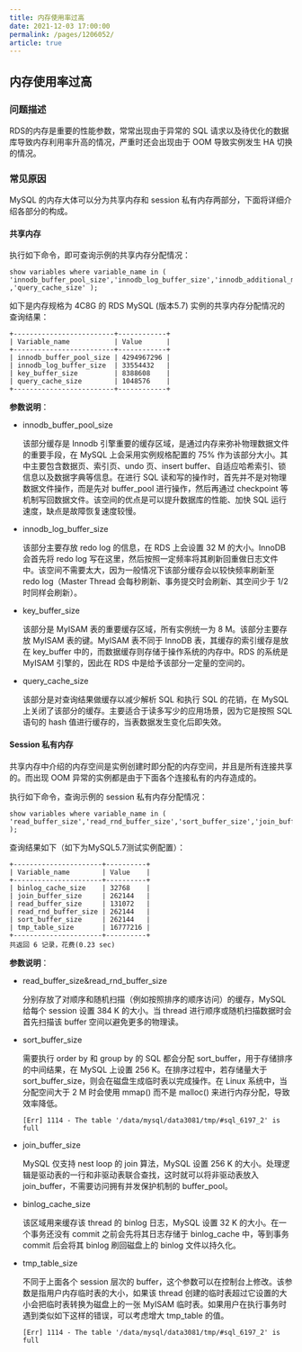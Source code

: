 ```yaml
---
title: 内存使用率过高
date: 2021-12-03 17:00:00
permalink: /pages/1206052/
article: true
---
```


## 内存使用率过高

### 问题描述

RDS的内存是重要的性能参数，常常出现由于异常的 SQL 请求以及待优化的数据库导致内存利用率升高的情况，严重时还会出现由于 OOM 导致实例发生 HA 切换的情况。

### 常见原因

MySQL 的内存大体可以分为共享内存和 session 私有内存两部分，下面将详细介绍各部分的构成。

#### 共享内存

执行如下命令，即可查询示例的共享内存分配情况：

```
show variables where variable_name in ( 'innodb_buffer_pool_size','innodb_log_buffer_size','innodb_additional_mem_pool_size','key_buffer_size'
,'query_cache_size' );
```

如下是内存规格为 4C8G 的 RDS MySQL (版本5.7) 实例的共享内存分配情况的查询结果：

```
+-------------------------+------------+
| Variable_name           | Value      |
+-------------------------+------------+
| innodb_buffer_pool_size | 4294967296 |
| innodb_log_buffer_size  | 33554432   |
| key_buffer_size         | 8388608    |
| query_cache_size        | 1048576    |
+-------------------------+------------+
```

**参数说明**：

+ innodb_buffer_pool_size

  该部分缓存是 Innodb 引擎重要的缓存区域，是通过内存来弥补物理数据文件的重要手段，在 MySQL 上会采用实例规格配置的 75% 作为该部分大小。其中主要包含数据页、索引页、undo 页、insert buffer、自适应哈希索引、锁信息以及数据字典等信息。在进行 SQL 读和写的操作时，首先并不是对物理数据文件操作，而是先对 buffer_pool 进行操作，然后再通过 checkpoint 等机制写回数据文件。该空间的优点是可以提升数据库的性能、加快 SQL 运行速度，缺点是故障恢复速度较慢。

+ innodb_log_buffer_size

  该部分主要存放 redo log 的信息，在 RDS 上会设置 32 M 的大小。InnoDB 会首先将 redo log 写在这里，然后按照一定频率将其刷新回重做日志文件中。该空间不需要太大，因为一般情况下该部分缓存会以较快频率刷新至 redo log（Master Thread 会每秒刷新、事务提交时会刷新、其空间少于 1/2 时同样会刷新）。

+ key_buffer_size

  该部分是 MyISAM 表的重要缓存区域，所有实例统一为 8 M。该部分主要存放 MyISAM 表的键。MyISAM 表不同于 InnoDB 表，其缓存的索引缓存是放在 key_buffer 中的，而数据缓存则存储于操作系统的内存中。RDS 的系统是 MyISAM 引擎的，因此在 RDS 中是给予该部分一定量的空间的。

+ query_cache_size

  该部分是对查询结果做缓存以减少解析 SQL 和执行 SQL 的花销，在 MySQL 上关闭了该部分的缓存。主要适合于读多写少的应用场景，因为它是按照 SQL 语句的 hash 值进行缓存的，当表数据发生变化后即失效。

#### Session 私有内存

共享内存中介绍的内存空间是实例创建时即分配的内存空间，并且是所有连接共享的。而出现 OOM 异常的实例都是由于下面各个连接私有的内存造成的。

执行如下命令，查询示例的 session 私有内存分配情况：

```
show variables where variable_name in ( 'read_buffer_size','read_rnd_buffer_size','sort_buffer_size','join_buffer_size','binlog_cache_size','tmp_table_size' );
```

查询结果如下（如下为MySQL5.7测试实例配置）：

```
+----------------------+----------+
| Variable_name        | Value    |
+----------------------+----------+
| binlog_cache_size    | 32768    |
| join_buffer_size     | 262144   |
| read_buffer_size     | 131072   |
| read_rnd_buffer_size | 262144   |
| sort_buffer_size     | 262144   |
| tmp_table_size       | 16777216 |
+----------------------+----------+
共返回 6 记录，花费(0.23 sec)
```

**参数说明**：

+ read_buffer_size&read_rnd_buffer_size

  分别存放了对顺序和随机扫描（例如按照排序的顺序访问）的缓存，MySQL 给每个 session 设置 384 K 的大小。当 thread 进行顺序或随机扫描数据时会首先扫描该 buffer 空间以避免更多的物理读。

+ sort_buffer_size

  需要执行 order by 和 group by 的 SQL 都会分配 sort_buffer，用于存储排序的中间结果，在 MySQL 上设置 256 K。在排序过程中，若存储量大于 sort_buffer_size，则会在磁盘生成临时表以完成操作。在 Linux 系统中，当分配空间大于 2 M 时会使用 mmap() 而不是 malloc() 来进行内存分配，导致效率降低。

  ```
  [Err] 1114 - The table '/data/mysql/data3081/tmp/#sql_6197_2' is full
  ```

+ join_buffer_size

  MySQL 仅支持 nest loop 的 join 算法，MySQL 设置 256 K 的大小。处理逻辑是驱动表的一行和非驱动表联合查找，这时就可以将非驱动表放入 join_buffer，不需要访问拥有并发保护机制的 buffer_pool。

+ binlog_cache_size

  该区域用来缓存该 thread 的 binlog 日志，MySQL 设置 32 K 的大小。在一个事务还没有 commit 之前会先将其日志存储于 binlog_cache 中，等到事务 commit 后会将其 binlog 刷回磁盘上的 binlog 文件以持久化。

+ tmp_table_size

  不同于上面各个 session 层次的 buffer，这个参数可以在控制台上修改。该参数是指用户内存临时表的大小，如果该 thread 创建的临时表超过它设置的大小会把临时表转换为磁盘上的一张 MyISAM 临时表。如果用户在执行事务时遇到类似如下这样的错误，可以考虑增大 tmp_table 的值。

  ```
  [Err] 1114 - The table '/data/mysql/data3081/tmp/#sql_6197_2' is full
  ```
